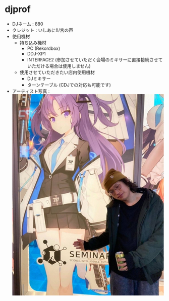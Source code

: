 # djprof
 
* DJネーム : 880
* クレジット : いしあに!!/宮の声
* 使用機材
  * 持ち込み機材
    * PC (Rekordbox)
    * DDJ-XP1
    * INTERFACE2 (参加させていただく会場のミキサーに直接接続させていただける場合は使用しません)
  * 使用させていただきたい店内使用機材
    * DJミキサー
    * ターンテーブル (CDJでの対応も可能です)
* アーティスト写真 :  
![ba](https://github.com/hayao099/djprof/blob/main/image/ba.jpg?raw=true)